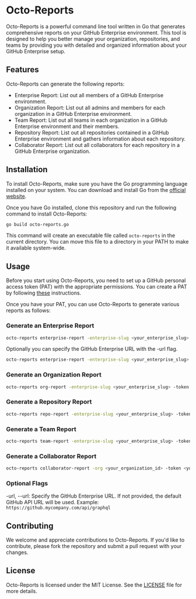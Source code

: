 # Octo-Reports
 Octo-Reports is a powerful command line tool written in Go that generates comprehensive reports on your GitHub Enterprise environment. This tool is designed to help you better manage your organization, repositories, and teams by providing you with detailed and organized information about your GitHub Enterprise setup.

## Features
Octo-Reports can generate the following reports:

* Enterprise Report: List out all members of a GitHub Enterprise environment.
* Organization Report: List out all admins and members for each organization in a GitHub Enterprise environment.
* Team Report: List out all teams in each organization in a GitHub Enterprise environment and their members.
* Repository Report: List out all repositories contained in a GitHub Enterprise environment and gathers information about each repository.
* Collaborator Report: List out all collaborators for each repository in a GitHub Enterprise organization.

## Installation
To install Octo-Reports, make sure you have the Go programming language installed on your system. You can download and install Go from the [official website](https://go.dev/doc/install).

Once you have Go installed, clone this repository and run the following command to install Octo-Reports:

```bash
go build octo-reports.go
```
This command will create an executable file called `octo-reports` in the current directory. You can move this file to a directory in your PATH to make it available system-wide.

## Usage
Before you start using Octo-Reports, you need to set up a GitHub personal access token (PAT) with the appropriate permissions. You can create a PAT by following [these](https://docs.github.com/en/enterprise-cloud@latest/authentication/keeping-your-account-and-data-secure/creating-a-personal-access-token) instructions.

Once you have your PAT, you can use Octo-Reports to generate various reports as follows:

### Generate an Enterprise Report

```bash
octo-reports enterprise-report -enterprise-slug <your_enterprise_slug> -token <your_github_pat>
```

Optionally you can specify the GitHub Enterprise URL with the -url flag.

```bash
octo-reports enterprise-report -enterprise-slug <your_enterprise_slug> -token <your_github_pat> -url <your_github_enterprise_url>
```

### Generate an Organization Report

```bash
octo-reports org-report -enterprise-slug <your_enterprise_slug> -token <your_github_pat>
```

### Generate a Repository Report

```bash
octo-reports repo-report -enterprise-slug <your_enterprise_slug> -token <your_github_pat>
```

### Generate a Team Report

```bash
octo-reports team-report -enterprise-slug <your_enterprise_slug> -token <your_github_pat>
```

### Generate a Collaborator Report

```bash
octo-reports collaborator-report -org <your_organization_id> -token <your_github_pat>
```

### Optional Flags
-url, --url: Specify the GitHub Enterprise URL. If not provided, the default GitHub API URL will be used. Example: `https://github.mycompany.com/api/graphql`

## Contributing
We welcome and appreciate contributions to Octo-Reports. If you'd like to contribute, please fork the repository and submit a pull request with your changes.

## License
Octo-Reports is licensed under the MIT License. See the [LICENSE](LICENSE) file for more details.
